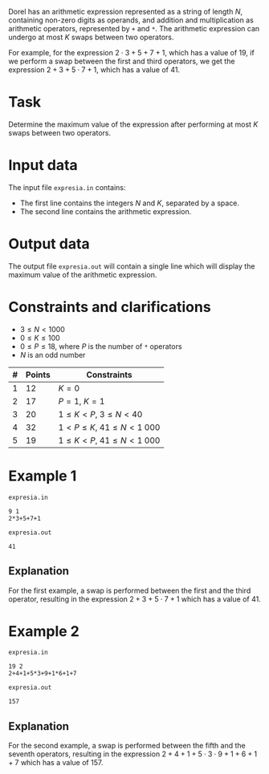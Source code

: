 Dorel has an arithmetic expression represented as a string of length $N$, containing non-zero digits as operands, and addition and multiplication as arithmetic operators, represented by `+` and `*`. The arithmetic expression can undergo at most $K$ swaps between two operators.

For example, for the expression $2 \cdot 3 + 5 + 7 + 1$, which has a value of $19$, if we perform a swap between the first and third operators, we get the expression $2 + 3 + 5 \cdot 7 + 1$, which has a value of $41$.

# Task

Determine the maximum value of the expression after performing at most $K$ swaps between two operators.

# Input data

The input file `expresia.in` contains:
- The first line contains the integers $N$ and $K$, separated by a space.
- The second line contains the arithmetic expression.

# Output data

The output file `expresia.out` will contain a single line which will display the maximum value of the arithmetic expression.

# Constraints and clarifications

* $3 \leq N < 1000$
* $0 \leq K \leq 100$
* $0 \leq P \leq 18$, where $P$ is the number of `*` operators
* $N$ is an odd number

|#|Points|Constraints|
|-|-|-----------|
|1|12|$K = 0$|
|2|17|$P = 1$, $K = 1$|
|3|20|$1 \leq K < P$, $3 \leq N < 40$|
|4|32|$1 < P \leq K$, $41 \leq N < 1\ 000$|
|5|19|$1 \leq K < P$, $41 \leq N < 1\ 000$|

# Example 1

`expresia.in`
```
9 1
2*3+5+7+1
```

`expresia.out`
```
41
```

## Explanation

For the first example, a swap is performed between the first and the third operator, resulting in the expression $2+3+5 \cdot 7+1$ which has a value of $41$.

# Example 2

`expresia.in`
```
19 2
2+4+1+5*3+9+1*6+1+7
```

`expresia.out`
```
157
```

## Explanation

For the second example, a swap is performed between the fifth and the seventh operators, resulting in the expression $2+4+1+5 \cdot 3 \cdot 9+1+6+1+7$ which has a value of $157$.